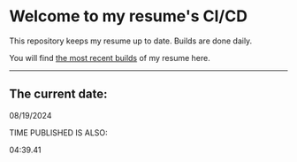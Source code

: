 # Welcome to my resume's CI/CD
This repository keeps my resume up to date. Builds are done daily.
  
You will find [the most recent builds](output/) of my resume here.
* * *
 
## The current date:  
 08/19/2024 
   
  
  
 TIME PUBLISHED IS ALSO: 
  
 04:39.41 
  
  
